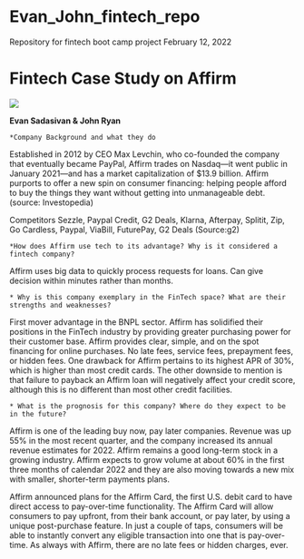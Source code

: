 # Evan_John_fintech_repo

Repository for fintech boot camp project February 12, 2022

# Fintech Case Study on Affirm

![](https://www.investopedia.com/thmb/d_2VSNfyRnXQV1MwsJQIDKrPw48=/300x0/filters:no_upscale():max_bytes(150000):strip_icc():format(webp)/Affirm_Logo_Primary-ec3c1cd8bb0c431a887a5ad3ed060e73.png)

**Evan Sadasivan & John Ryan**

    *Company Background and what they do

Established in 2012 by CEO Max Levchin, who co-founded the company that eventually became PayPal, Affirm trades on Nasdaq—it went public in January 2021—and has a market capitalization of $13.9 billion. Affirm purports to offer a new spin on consumer financing: helping people afford to buy the things they want without getting into unmanageable debt. (source: Investopedia)

Competitors 
Sezzle, Paypal Credit, G2 Deals, Klarna, Afterpay, Splitit, Zip, Go Cardless, Paypal, ViaBill, FuturePay, G2 Deals (Source:g2)


    *How does Affirm use tech to its advantage? Why is it considered a fintech company?


Affirm uses big data to quickly process requests for loans. Can give decision within minutes rather than months.

    * Why is this company exemplary in the FinTech space? What are their strengths and weaknesses?

First mover advantage in the BNPL sector. Affirm has solidified their positions in the FinTech industry by providing greater purchasing power for their customer base. Affirm provides clear, simple, and on the spot financing for online purchases. No late fees, service fees, prepayment fees, or hidden fees. One drawback for Affirm pertains to its highest APR of 30%, which is higher than most credit cards. The other downside to mention is that failure to payback an Affirm loan will negatively affect your credit score, although this is no different than most other credit facilities.

    * What is the prognosis for this company? Where do they expect to be in the future?

Affirm is one of the leading buy now, pay later companies. Revenue was up 55% in the most recent quarter, and the company increased its annual revenue estimates for 2022. Affirm remains a good long-term stock in a growing industry. Affirm expects to grow volume at about 60% in the first three months of calendar 2022 and they are also moving towards a new mix with smaller, shorter-term payments plans.

Affirm announced plans for the Affirm Card, the first U.S. debit card to have direct access to pay-over-time functionality. The Affirm Card will allow consumers to pay upfront, from their bank account, or pay later, by using a unique post-purchase feature. In just a couple of taps, consumers will be able to instantly convert any eligible transaction into one that is pay-over-time. As always with Affirm, there are no late fees or hidden charges, ever.

